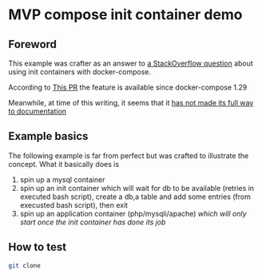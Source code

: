# MVP compose init container demo

## Foreword
This example was crafter as an answer to [a StackOverflow question](https://stackoverflow.com/questions/70322031/does-docker-compose-support-init-container)
about using init containers with docker-compose.

According to [This PR](https://github.com/docker/compose-cli/issues/1499) the feature is available since docker-compose 1.29

Meanwhile, at time of this writing, it seems that it [has not made its full way to documentation](https://github.com/docker/docker.github.io/issues/12633)

## Example basics
The following example is far from perfect but was crafted to illustrate the concept. What it basically does is
1. spin up a mysql container
2. spin up an init container which will wait for db to be available (retries in executed bash script),
   create a db,a table and add some entries (from execusted bash script), then exit
3. spin up an application container (php/mysqli/apache) *which will only start once the init container has done
   its job*

## How to test
```bash
git clone 

```
